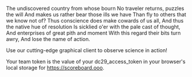 The undiscovered country from whose bourn
No traveler returns, puzzles the will
And makes us rather bear those ills we have
Than fly to others that we know not of?
Thus conscience does make cowards of us all,
And thus the native hue of resolution
Is sicklied o'er with the pale cast of thought,
And enterprises of great pith and moment
With this regard their bits turn awry,
And lose the name of action.

Use our cutting-edge graphical client to observe science in action!

Your team token is the value of your dc29_access_token in your browser's local storage for https://scoreboard.ooo.
